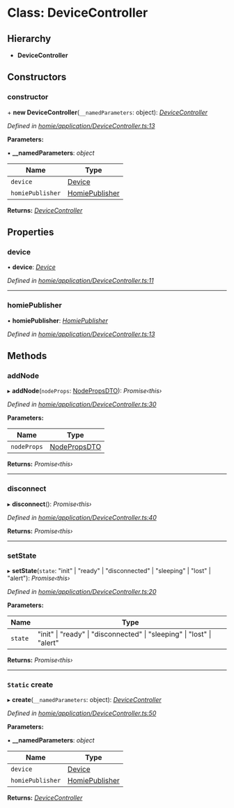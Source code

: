 # Class: DeviceController

## Hierarchy

* **DeviceController**

## Constructors

###  constructor

\+ **new DeviceController**(`__namedParameters`: object): *[DeviceController](devicecontroller.md)*

*Defined in [homie/application/DeviceController.ts:13](https://github.com/AlejandroHerr/homieiot.ts/blob/e44ddfb/src/homie/application/DeviceController.ts#L13)*

**Parameters:**

▪ **__namedParameters**: *object*

Name | Type |
------ | ------ |
`device` | [Device](device.md) |
`homiePublisher` | [HomiePublisher](homiepublisher.md) |

**Returns:** *[DeviceController](devicecontroller.md)*

## Properties

###  device

• **device**: *[Device](device.md)*

*Defined in [homie/application/DeviceController.ts:11](https://github.com/AlejandroHerr/homieiot.ts/blob/e44ddfb/src/homie/application/DeviceController.ts#L11)*

___

###  homiePublisher

• **homiePublisher**: *[HomiePublisher](homiepublisher.md)*

*Defined in [homie/application/DeviceController.ts:13](https://github.com/AlejandroHerr/homieiot.ts/blob/e44ddfb/src/homie/application/DeviceController.ts#L13)*

## Methods

###  addNode

▸ **addNode**(`nodeProps`: [NodePropsDTO](../interfaces/nodepropsdto.md)): *Promise‹this›*

*Defined in [homie/application/DeviceController.ts:30](https://github.com/AlejandroHerr/homieiot.ts/blob/e44ddfb/src/homie/application/DeviceController.ts#L30)*

**Parameters:**

Name | Type |
------ | ------ |
`nodeProps` | [NodePropsDTO](../interfaces/nodepropsdto.md) |

**Returns:** *Promise‹this›*

___

###  disconnect

▸ **disconnect**(): *Promise‹this›*

*Defined in [homie/application/DeviceController.ts:40](https://github.com/AlejandroHerr/homieiot.ts/blob/e44ddfb/src/homie/application/DeviceController.ts#L40)*

**Returns:** *Promise‹this›*

___

###  setState

▸ **setState**(`state`: "init" | "ready" | "disconnected" | "sleeping" | "lost" | "alert"): *Promise‹this›*

*Defined in [homie/application/DeviceController.ts:20](https://github.com/AlejandroHerr/homieiot.ts/blob/e44ddfb/src/homie/application/DeviceController.ts#L20)*

**Parameters:**

Name | Type |
------ | ------ |
`state` | "init" &#124; "ready" &#124; "disconnected" &#124; "sleeping" &#124; "lost" &#124; "alert" |

**Returns:** *Promise‹this›*

___

### `Static` create

▸ **create**(`__namedParameters`: object): *[DeviceController](devicecontroller.md)*

*Defined in [homie/application/DeviceController.ts:50](https://github.com/AlejandroHerr/homieiot.ts/blob/e44ddfb/src/homie/application/DeviceController.ts#L50)*

**Parameters:**

▪ **__namedParameters**: *object*

Name | Type |
------ | ------ |
`device` | [Device](device.md) |
`homiePublisher` | [HomiePublisher](homiepublisher.md) |

**Returns:** *[DeviceController](devicecontroller.md)*
